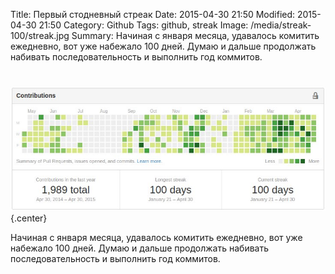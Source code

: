 Title: Первый стодневный стреак
Date: 2015-04-30 21:50
Modified: 2015-04-30 21:50
Category: Github
Tags: github, streak
Image: /media/streak-100/streak.jpg
Summary:
    Начиная с января месяца, удавалось комитить ежедневно, вот уже набежало 100 дней.
    Думаю и дальше продолжать набивать последовательность и выполнить год коммитов.
#

![streak-100](/media/streak-100/streak.jpg){.center}

Начиная с января месяца, удавалось комитить ежедневно, вот уже набежало 100 дней.
Думаю и дальше продолжать набивать последовательность и выполнить год коммитов.
